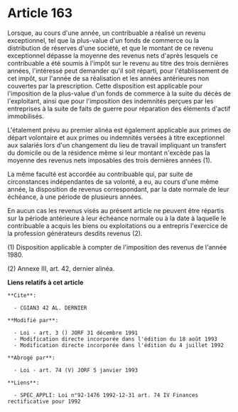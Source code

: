 # Article 163

Lorsque, au cours d'une année, un contribuable a réalisé un revenu exceptionnel, tel que la plus-value d'un fonds de commerce
ou la distribution de réserves d'une société, et que le montant de ce revenu exceptionnel dépasse la moyenne des revenus nets
d'après lesquels ce contribuable a été soumis à l'impôt sur le revenu au titre des trois dernières années, l'intéressé peut
demander qu'il soit réparti, pour l'établissement de cet impôt, sur l'année de sa réalisation et les années antérieures non
couvertes par la prescription. Cette disposition est applicable pour l'imposition de la plus-value d'un fonds de commerce à
la suite du décès de l'exploitant, ainsi que pour l'imposition des indemnités perçues par les entreprises à la suite de faits
de guerre pour réparation des éléments d'actif immobilisés.

L'étalement prévu au premier alinéa est également applicable aux primes de départ volontaire et aux primes ou indemnités
versées à titre exceptionnel aux salariés lors d'un changement du lieu de travail impliquant un transfert du domicile ou de
la résidence même si leur montant n'excède pas la moyenne des revenus nets imposables des trois dernières années (1).

La même faculté est accordée au contribuable qui, par suite de circonstances indépendantes de sa volonté, a eu, au cours
d'une même année, la disposition de revenus correspondant, par la date normale de leur échéance, à une période de plusieurs
années.

En aucun cas les revenus visés au présent article ne peuvent être répartis sur la période antérieure à leur échéance normale
ou à la date à laquelle le contribuable a acquis les biens ou exploitations ou a entrepris l'exercice de la profession
générateurs desdits revenus (2).

(1) Disposition applicable à compter de l'imposition des revenus de l'année 1980.

(2) Annexe III, art. 42, dernier alinéa.

**Liens relatifs à cet article**

	**Cite**:

	  - CGIAN3 42 AL. DERNIER

	**Modifié par**:

	  - Loi - art. 3 () JORF 31 décembre 1991
	  - Modification directe incorporée dans l'édition du 18 août 1993
	  - Modification directe incorporée dans l'édition du 4 juillet 1992

	**Abrogé par**:

	  - Loi - art. 74 (V) JORF 5 janvier 1993

	**Liens**:

	  - SPEC_APPLI: Loi n°92-1476 1992-12-31 art. 74 IV Finances rectificative pour 1992
